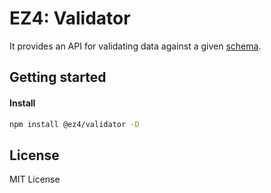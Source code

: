 # EZ4: Validator

It provides an API for validating data against a given [schema](../schema/).

## Getting started

#### Install

```sh
npm install @ez4/validator -D
```

## License

MIT License
